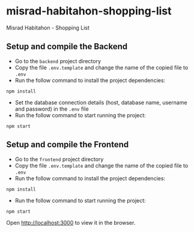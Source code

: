 # misrad-habitahon-shopping-list
Misrad Habitahon - Shopping List

## Setup and compile the Backend
- Go to the `backend` project directory
- Copy the file `.env.template` and change the name of the copied file to `.env`
- Run the follow command to install the project dependencies:

```
npm install
```

- Set the database connection details (host, database name, username and password) in the `.env` file
- Run the follow command to start running the project:

```
npm start
```

## Setup and compile the Frontend
- Go to the `frontend` project directory
- Copy the file `.env.template` and change the name of the copied file to `.env`
- Run the follow command to install the project dependencies:

```
npm install
```

- Run the follow command to start running the project:

```
npm start
```

Open [http://localhost:3000](http://localhost:3000) to view it in the browser.
